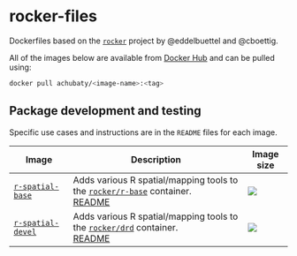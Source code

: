 # rocker-files

Dockerfiles based on the [`rocker`](https://github.com/rocker-org/rocker-versioned2) project by @eddelbuettel and @cboettig.

All of the images below are available from [Docker Hub](https://hub.docker.com/r/achubaty/) and can be pulled using:

```bash
docker pull achubaty/<image-name>:<tag>
```

## Package development and testing

Specific use cases and instructions are in the `README` files for each image.

**Image**  | **Description** |**Image size**
-----------|-----------------|--------------
[`r-spatial-base`](https://hub.docker.com/r/achubaty/r-spatial-base/) | Adds various R spatial/mapping tools to the [`rocker/r-base`](https://hub.docker.com/r/rocker/r-base/) container.<br />[README](https://github.com/achubaty/rocker-files/blob/master/r-spatial-base/README.md) | [![](https://images.microbadger.com/badges/image/achubaty/r-spatial-base.svg)](https://microbadger.com/images/achubaty/r-spatial-base)
[`r-spatial-devel`](https://hub.docker.com/r/achubaty/r-spatial-devel/) | Adds various R spatial/mapping tools to the [`rocker/drd`](https://hub.docker.com/r/rocker/drd/) container.<br />[README](https://github.com/achubaty/rocker-files/blob/master/r-spatial-devel/README.md) |[![](https://images.microbadger.com/badges/image/achubaty/r-spatial-devel.svg)](https://microbadger.com/images/achubaty/r-spatial-devel)



